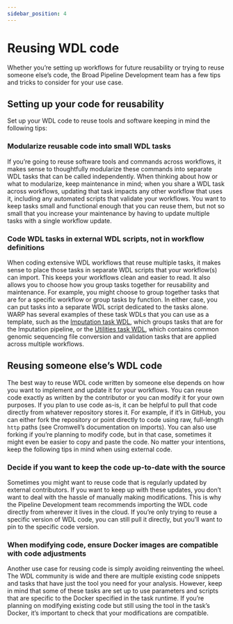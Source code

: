 ```yaml
---
sidebar_position: 4
---
```

# Reusing WDL code
Whether you’re setting up workflows for future reusability or trying to reuse someone else’s code, the Broad Pipeline Development team has a few tips and tricks to consider for your use case.

## Setting up your code for reusability
Set up your WDL code to reuse tools and software keeping in mind the following tips:

### Modularize reusable code into small WDL tasks
If you’re going to reuse software tools and commands across workflows, it makes sense to thoughtfully modularize these commands into separate WDL tasks that can be called independently. When thinking about how or what to modularize, keep maintenance in mind; when you share a WDL task across workflows, updating that task impacts any other workflow that uses it, including any automated scripts that validate your workflows. You want to keep tasks small and functional enough that you can reuse them, but not so small that you increase your maintenance by having to update multiple tasks with a single workflow update. 

### Code WDL tasks in external WDL scripts, not in workflow definitions
When coding extensive WDL workflows that reuse multiple tasks, it makes sense to place those tasks in separate WDL scripts that your workflow(s) can import. This keeps your workflows clean and easier to read. It also allows you to choose how you group tasks together for reusability and maintenance. For example, you might choose to group together tasks that are for a specific workflow or group tasks by function. In either case, you can put tasks into a separate WDL script dedicated to the tasks alone. WARP has several examples of these task WDLs that you can use as a template, such as the [Imputation task WDL](https://github.com/broadinstitute/warp/blob/master/tasks/broad/ImputationTasks.wdl), which groups tasks that are for the Imputation pipeline, or the [Utilities task WDL](https://github.com/broadinstitute/warp/blob/master/tasks/broad/Utilities.wdl), which contains common genomic sequencing file conversion and validation tasks that are applied across multiple workflows. 

## Reusing someone else’s WDL code
The best way to reuse WDL code written by someone else depends on how you want to implement and update it for your workflows. You can reuse code exactly as written by the contributor or you can modify it for your own purposes. If you plan to use code as-is, it can be helpful to pull that code directly from whatever repository stores it. For example, if it’s in GitHub, you can either fork the repository or point directly to code using raw, full-length `http` paths (see Cromwell’s documentation on imports). You can also use forking if you’re planning to modify code, but in that case, sometimes it might even be easier to copy and paste the code. No matter your intentions, keep the following tips in mind when using external code.

### Decide if you want to keep the code up-to-date with the source
Sometimes you might want to reuse code that is regularly updated by external contributors. If you want to keep up with these updates, you don’t want to deal with the hassle of manually making modifications. This is why the Pipeline Development team recommends importing the WDL code directly from wherever it lives in the cloud. If you’re only trying to reuse a specific version of WDL code, you can still pull it directly, but you’ll want to pin to the specific code version.

### When modifying code, ensure Docker images are compatible with code adjustments
Another use case for reusing code is simply avoiding reinventing the wheel. The WDL community is wide and there are multiple existing code snippets and tasks that have just the tool you need for your analysis. However, keep in mind that some of these tasks are set up to use parameters and scripts that are specific to the Docker specified in the task runtime. If you’re planning on modifying existing code but still using the tool in the task’s Docker, it’s important to check that your modifications are compatible. 
